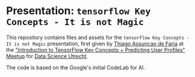 # Presentation: `tensorflow Key Concepts - It is not Magic`

This repository contains files and assets for the `tensorflow Key Concepts - It is not Magic` presentation, first given by [Thiago Assuncao de Faria](https://keybase.io/thiagoavadore) at the ["Introduction to TensorFlow Key Concepts + Predicting User Profiles" Meetup](https://www.meetup.com/Data-Science-Utrecht/events/236961720/) for [Data Science Utrecht](https://www.meetup.com/Data-Science-Utrecht/).

The code is based on the Google's initial CodeLab for AI.
